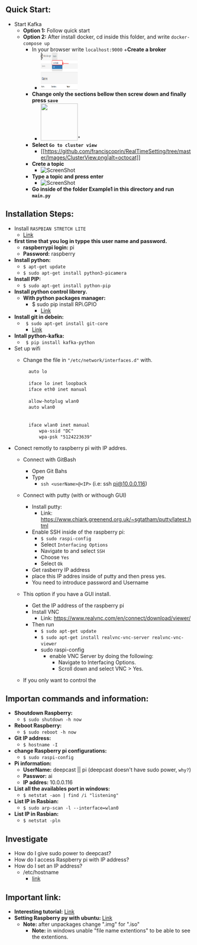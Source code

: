 ## Quick Start:
- Start Kafka
    - **Option 1:** Follow quick start
    - **Option 2:** After install docker, cd inside this folder, and write `docker-compose up`
        + In your browser write `localhost:9000`
        +**Create a broker**
            * <img src="./Images/Cluster.png" width="100" height="100"/>
        + **Change only the sections bellow then screw down and finally press `save`**
            * <img src="https://github.com/franciscoprin/RealTimeSetting/tree/master/Images/Parameters.png" width="100" height="100"/>" 
        + **Select  `Go to cluster view`**
            * [[https://github.com/franciscoprin/RealTimeSetting/tree/master/Images/ClusterView.png|alt=octocat]]
        + **Crete a topic** 
            * ![ScreenShot](https://github.com/franciscoprin/RealTimeSetting/tree/master/Images/Topic.png)
        + **Type a topic and press enter** 
            * ![ScreenShot](https://github.com/franciscoprin/RealTimeSetting/tree/master/Images/SettingTopic.png)
        + **Go inside of the folder Example1 in this directory and run `main.py`**
             
## Installation Steps:
- Install `RASPBIAN STRETCH LITE`
    + [Link](https://www.raspberrypi.org/downloads/raspbian/)
- **first time that you log in typpe this user name and password.**
    + **raspberrypi login:** pi
    + **Password:** raspberry
- **Install python:**
    + `$ apt-get update`
    + `$ sudo apt-get install python3-picamera`
- **Install PIP:**
    + `$ sudo apt-get install python-pip`
- **Install python control librery.**
    + **With python packages manager:**
        * $ sudo pip install RPi.GPIO
            - [Link](https://raspberrypi.stackexchange.com/questions/8220/how-to-correctly-install-the-python-rpi-gpio-library)
- **Install git in debein:**
    + ` $ sudo apt-get install git-core`
         * [Link](https://www.digitalocean.com/community/tutorials/how-to-install-git-on-debian-8)
- **Intall python-kafka:**
    + ` $ pip install kafka-python` 
- Set up wifi
    + Change the file in `"/etc/network/interfaces.d"` with.
            
            auto lo
 
            iface lo inet loopback
            iface eth0 inet manual
    
            allow-hotplug wlan0
            auto wlan0
 
 
            iface wlan0 inet manual
                wpa-ssid "DC"
                wpa-psk "5124223639"

                
- Conect remotly to raspberry pi with IP addres.
    + Connect with GitBash
        * Open Git Bahs
        * Type
            - `ssh <userName>@<IP>` (i.e: ssh pi@10.0.0.116)
    + Connect with putty (with or withough GUI)
        * Install putty:
            - Link: https://www.chiark.greenend.org.uk/~sgtatham/putty/latest.html
        * Enable SSH inside of the raspberry pi:
            - `$ sudo raspi-config`
            - Select `Interfacing Options`
            - Navigate to and select `SSH`
            - Choose `Yes`
            - Select `Ok`
        * Get rasberry IP address
        * place this IP addres inside of putty and then press yes.
        * You need to introduce password and Username 

    + This option if you have a GUI install.
        * Get the IP address of the raspberry pi
        * Install VNC
            - Link: https://www.realvnc.com/en/connect/download/viewer/
        * Then run
            - `$ sudo apt-get update`
            - `$ sudo apt-get install realvnc-vnc-server realvnc-vnc-viewer`
            - sudo raspi-config
                + enable VNC Server by doing the following:
                    * Navigate to Interfacing Options.
                    * Scroll down and select VNC > Yes.
    + If you only want to control the 

## Importan commands and information:
- **Shoutdown Raspberry:**
    + `$ sudo shutdown -h now`
- **Reboot Raspberry:**
    + `$ sudo reboot -h now`
- **Git IP address:**
    + `$ hostname -I`
- **change Raspberry pi configurations:**
    + `$ sudo raspi-config`
- **Pi information:**
    + **UserName:** deepcast || pi  (deepcast doesn't have sudo power, `why?`) 
    + **Passwor:** ai
    + **IP addres:** 10.0.0.116
- **List all the availables port in windows:**
    + `$ netstat -aon | find /i "listening"`
- **List IP in Rasbian:** 
    + `$ sudo arp-scan -l --interface=wlan0`
- **List IP in Rasbian:** 
    + `$ netstat -pln`


## Investigate
- How do I give sudo power to deepcast?
- How do I access Raspberry pi with IP address?
- How do I set an IP address?
    + /etc/hostname
        * [link](https://www.raspberrypi.org/documentation/remote-access/ip-address.md)
## Important link:
- **Interesting tutorial:** [Link](https://learn.sparkfun.com/tutorials/raspberry-gpio)
- **Setting Raspberry py with ubuntu:** [Link](https://developer.ubuntu.com/core/get-started/installation-medias)
    + **Note:** after unpackages change ".img" for ".iso"
        * **Note:** in windows unable "file name extentions" to be able to see the extentions.




